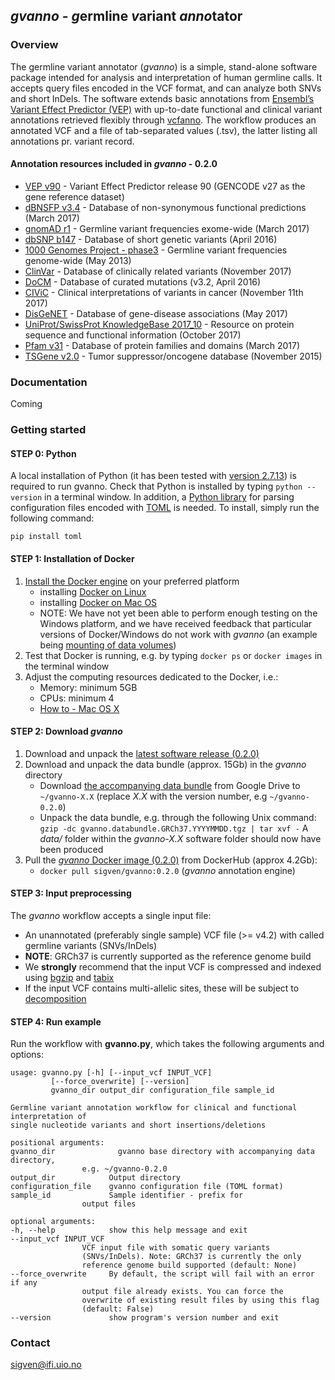 ## _gvanno_ - *g*ermline *v*ariant *anno*tator

### Overview

The germline variant annotator (*gvanno*) is a simple, stand-alone software package intended for analysis and interpretation of human germline calls. It accepts query files encoded in the VCF format, and can analyze both SNVs and short InDels. The software extends basic annotations from [Ensembl’s Variant Effect Predictor (VEP)](http://www.ensembl.org/info/docs/tools/vep/index.html) with up-to-date functional and clinical variant annotations retrieved flexibly through [vcfanno](https://github.com/brentp/vcfanno). The workflow produces an annotated VCF and a file of tab-separated values (.tsv), the latter listing all annotations pr. variant record.

#### Annotation resources included in _gvanno_ - 0.2.0

* [VEP v90](http://www.ensembl.org/info/docs/tools/vep/index.html) - Variant Effect Predictor release 90 (GENCODE v27 as the gene reference dataset)
* [dBNSFP v3.4](https://sites.google.com/site/jpopgen/dbNSFP) - Database of non-synonymous functional predictions (March 2017)
* [gnomAD r1](http://gnomad.broadinstitute.org/) - Germline variant frequencies exome-wide (March 2017)
* [dbSNP b147](http://www.ncbi.nlm.nih.gov/SNP/) - Database of short genetic variants (April 2016)
* [1000 Genomes Project - phase3](ftp://ftp.1000genomes.ebi.ac.uk/vol1/ftp/release/20130502/) - Germline variant frequencies genome-wide (May 2013)
* [ClinVar](http://www.ncbi.nlm.nih.gov/clinvar/) - Database of clinically related variants (November 2017)
* [DoCM](http://docm.genome.wustl.edu) - Database of curated mutations (v3.2, April 2016)
* [CIViC](http://civic.genome.wustl.edu) - Clinical interpretations of variants in cancer (November 11th 2017)
* [DisGeNET](http://www.disgenet.org) - Database of gene-disease associations (May 2017)
* [UniProt/SwissProt KnowledgeBase 2017_10](http://www.uniprot.org) - Resource on protein sequence and functional information (October 2017)
* [Pfam v31](http://pfam.xfam.org) - Database of protein families and domains (March 2017)
* [TSGene v2.0](http://bioinfo.mc.vanderbilt.edu/TSGene/) - Tumor suppressor/oncogene database (November 2015)

### Documentation

Coming

### Getting started

#### STEP 0: Python

A local installation of Python (it has been tested with [version 2.7.13](https://www.python.org/downloads/)) is required to run gvanno. Check that Python is installed by typing `python --version` in a terminal window. In addition, a [Python library](https://github.com/uiri/toml) for parsing configuration files encoded with [TOML](https://github.com/toml-lang/toml) is needed. To install, simply run the following command:

   	pip install toml

#### STEP 1: Installation of Docker

1. [Install the Docker engine](https://docs.docker.com/engine/installation/) on your preferred platform
   - installing [Docker on Linux](https://docs.docker.com/engine/installation/linux/)
   - installing [Docker on Mac OS](https://docs.docker.com/engine/installation/mac/)
   - NOTE: We have not yet been able to perform enough testing on the Windows platform, and we have received feedback that particular versions of Docker/Windows do not work with _gvanno_ (an example being [mounting of data volumes](https://github.com/docker/toolbox/issues/607))
2. Test that Docker is running, e.g. by typing `docker ps` or `docker images` in the terminal window
3. Adjust the computing resources dedicated to the Docker, i.e.:
   - Memory: minimum 5GB
   - CPUs: minimum 4
   - [How to - Mac OS X](https://docs.docker.com/docker-for-mac/#advanced)

#### STEP 2: Download _gvanno_

1. Download and unpack the [latest software release (0.2.0)](https://github.com/sigven/gvanno/releases/tag/v0.2.0)
2. Download and unpack the data bundle (approx. 15Gb) in the _gvanno_ directory
   * Download [the accompanying data bundle](https://drive.google.com/file/d/1uDFanR2LURgDjO_EB0ADzWBp5myE2rqn/) from Google Drive to `~/gvanno-X.X` (replace _X.X_ with the version number, e.g `~/gvanno-0.2.0`)
   * Unpack the data bundle, e.g. through the following Unix command: `gzip -dc gvanno.databundle.GRCh37.YYYYMMDD.tgz | tar xvf -`
    A _data/_ folder within the _gvanno-X.X_ software folder should now have been produced
3. Pull the [_gvanno_ Docker image (0.2.0)](https://hub.docker.com/r/sigven/gvanno/) from DockerHub (approx 4.2Gb):
   * `docker pull sigven/gvanno:0.2.0` (_gvanno_ annotation engine)

#### STEP 3: Input preprocessing

The _gvanno_ workflow accepts a single input file:

  * An unannotated (preferably single sample) VCF file (>= v4.2) with called germline variants (SNVs/InDels)
  * __NOTE__: GRCh37 is currently supported as the reference genome build
  * We __strongly__ recommend that the input VCF is compressed and indexed using [bgzip](http://www.htslib.org/doc/tabix.html) and [tabix](http://www.htslib.org/doc/tabix.html)
  * If the input VCF contains multi-allelic sites, these will be subject to [decomposition](http://genome.sph.umich.edu/wiki/Vt#Decompose)


#### STEP 4: Run example

Run the workflow with **gvanno.py**, which takes the following arguments and options:

	usage: gvanno.py [-h] [--input_vcf INPUT_VCF]
			 [--force_overwrite] [--version]
			 gvanno_dir output_dir configuration_file sample_id

	Germline variant annotation workflow for clinical and functional interpretation of
	single nucleotide variants and short insertions/deletions

	positional arguments:
	gvanno_dir              gvanno base directory with accompanying data directory,
					e.g. ~/gvanno-0.2.0
	output_dir            Output directory
	configuration_file    gvanno configuration file (TOML format)
	sample_id             Sample identifier - prefix for
					output files

	optional arguments:
	-h, --help            show this help message and exit
	--input_vcf INPUT_VCF
					VCF input file with somatic query variants
					(SNVs/InDels). Note: GRCh37 is currently the only
					reference genome build supported (default: None)
	--force_overwrite     By default, the script will fail with an error if any
					output file already exists. You can force the
					overwrite of existing result files by using this flag
					(default: False)
	--version             show program's version number and exit




### Contact

sigven@ifi.uio.no

